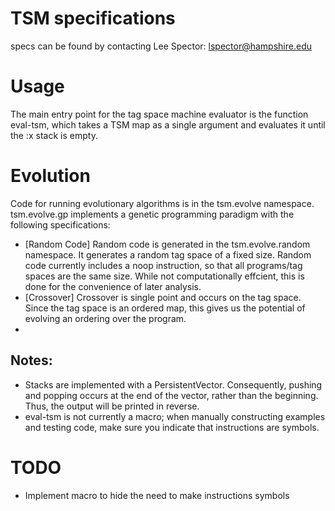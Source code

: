# TSM specifications

specs can be found by contacting Lee Spector: lspector@hampshire.edu

# Usage

The main entry point for the tag space machine evaluator is the function eval-tsm, which takes a TSM map as a single argument and evaluates it until the :x stack is empty.

# Evolution

Code for running evolutionary algorithms is in the tsm.evolve namespace. tsm.evolve.gp implements a genetic programming paradigm with the following specifications:
* [Random Code] Random code is generated in the tsm.evolve.random namespace. It generates a random tag space of a fixed size. Random code currently includes a noop instruction, so that all programs/tag spaces are the same size. While not computationally effcient, this is done for the convenience of later analysis.
* [Crossover] Crossover is single point and occurs on the tag space. Since the tag space is an ordered map, this gives us the potential of evolving an ordering over the program.
* 

## Notes:

* Stacks are implemented with a PersistentVector. Consequently, pushing and popping occurs at the end of the vector, rather than the beginning. Thus, the output will be printed in reverse. 
* eval-tsm is not currently a macro; when manually constructing examples and testing code, make sure you indicate that instructions are symbols.

# TODO

* Implement macro to hide the need to make instructions symbols